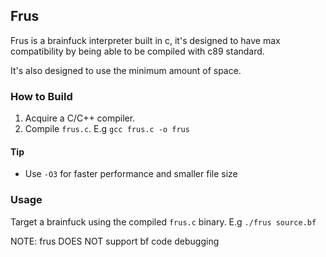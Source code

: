## Frus

Frus is a brainfuck interpreter built in c,
it's designed to have max compatibility
by being able to be compiled with c89 standard.

It's also designed to use the minimum amount of space.

### How to Build

1. Acquire a C/C++ compiler.
2. Compile `frus.c`. E.g `gcc frus.c -o frus`

#### Tip

- Use `-O3` for faster performance and smaller file size

### Usage

Target a brainfuck using the compiled `frus.c` binary.
E.g `./frus source.bf`

NOTE: frus DOES NOT support bf code debugging
